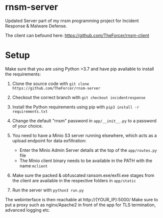 # rnsm-server
Updated Server part of my rnsm programming project for Incident Response & Malware Defense.

The client can befound here: https://github.com/TheForcer/rnsm-client

# Setup
Make sure that you are using Python >3.7 and have pip available to install the requirements:

1. Clone the source code with `git clone https://github.com/TheForcer/rnsm-server`

2. Checkout the correct branch with `git checkout incidentresponse`

3. Install the Python requirements using pip with `pip3 install -r requirements.txt`

4. Change the default "rnsm" password in `app/__init__.py` to a password of your choice.

5. You need to have a Minio S3 server running elsewhere, which acts as a upload endpoint for data exfiltration:
    - Enter the Minio Admin Server details at the top of the `app/routes.py` file
    - The Minio client binary needs to be available in the PATH with the name `mclient`

6. Make sure the packed & obfuscated ransom.exe/exfil.exe stages from the client are available in the respective folders in `app/static`

7. Run the server with `python3 run.py`

The webinterface is then reachable at http://{YOUR_IP}:5000/
Make sure to put a proxy such as nginx/Apache2 in front of the app for TLS termination, advanced logging etc.
